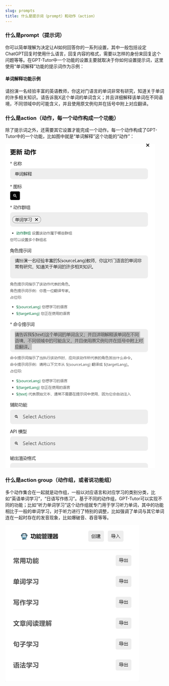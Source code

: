 ```yaml
---
slug: prompts
title: 什么是提示词（prompt）和动作（action）
---
```



### 什么是prompt（提示词）

你可以简单理解为决定让AI如何回答你的一系列设置，其中一般包括设定ChatGPT回复时使用什么语言，回复内容的格式，需要以怎样的身份来回复这个问题等等。在GPT-Tutor中一个功能的设置主要就取决于你如何设置提示词，这里使用“单词解释”功能的提示词作为示例：

#### 单词解释功能示例

请扮演一名经验丰富的英语教师，你这对门语言的单词非常有研究，知道关于单词的许多相关知识。请告诉我X这个单词的单词含义；并且详细解释该单词在不同语境，不同领域中的可能含义，并且使用原文例句并在括号中附上对应翻译。



### 什么是action（动作，每一个动作构成一个功能）

除了提示词之外，还需要其它设置才能完成一个动作。每一个动作构成了GPT-Tutor中的一个功能，比如图中就是“单词解释”这个功能的“动作”：

![alt text](image-12.png)



### 什么是action group（动作组，或者说功能组）

多个动作集合在一起就是动作组，一般以对应语言和对应学习的类别分类，比如“英语单词学习”，“日语写作练习”。基于不同的动作组，GPT-Tutor可以实现不同的功能；比如“听力单词学习”这个动作组就专门用于学习听力单词，其中的功能相比于一般的单词学习，对于听力进行了特别的调整，比如强调了单词与其它单词连在一起时存在的发音现象，比如爆破音、吞音等等。

![alt text](image-13.png)
